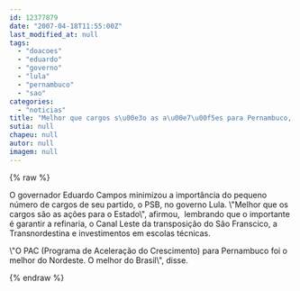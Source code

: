 ```yaml
---
id: 12377879
date: "2007-04-18T11:55:00Z"
last_modified_at: null
tags:
  - "doacoes"
  - "eduardo"
  - "governo"
  - "lula"
  - "pernambuco"
  - "sao"
categories:
  - "noticias"
title: "Melhor que cargos s\u00e3o as a\u00e7\u00f5es para Pernambuco, afirma Eduardo sobre participa\u00e7\u00e3o no governo Lula"
sutia: null
chapeu: null
autor: null
imagem: null
---
```

{% raw %}
<p><P>O governador Eduardo Campos minimizou a importância do pequeno número de cargos de seu partido, o PSB, no governo Lula. \"Melhor que os cargos são as ações para o Estado\", afirmou,&nbsp; lembrando que o importante é garantir a refinaria, o Canal Leste da transposição do São Franscico, a Transnordestina e investimentos em escolas técnicas.</P></p>
<p><P>\"O PAC (Programa de Aceleração do Crescimento) para Pernambuco foi o melhor do Nordeste. O melhor do Brasil\", disse.</P> </p>
{% endraw %}